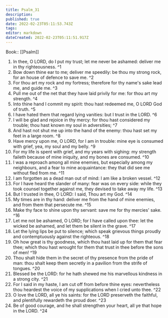 ```yaml
---
title: Psalm_31
description: 
published: true
date: 2022-02-23T05:11:53.743Z
tags: 
editor: markdown
dateCreated: 2022-02-23T05:11:51.917Z
---
```


 Book:: [[Psalm]]
 1. In thee, O LORD, do I put my trust; let me never be ashamed: deliver me in thy righteousness. ^1
 2. Bow down thine ear to me; deliver me speedily: be thou my strong rock, for an house of defence to save me. ^2
 3. For thou art my rock and my fortress; therefore for thy name's sake lead me, and guide me. ^3
 4. Pull me out of the net that they have laid privily for me: for thou art my strength. ^4
 5. Into thine hand I commit my spirit: thou hast redeemed me, O LORD God of truth. ^5
 6. I have hated them that regard lying vanities: but I trust in the LORD. ^6
 7. I will be glad and rejoice in thy mercy: for thou hast considered my trouble; thou hast known my soul in adversities; ^7
 8. And hast not shut me up into the hand of the enemy: thou hast set my feet in a large room. ^8
 9. Have mercy upon me, O LORD, for I am in trouble: mine eye is consumed with grief, yea, my soul and my belly. ^9
 10. For my life is spent with grief, and my years with sighing: my strength faileth because of mine iniquity, and my bones are consumed. ^10
 11. I was a reproach among all mine enemies, but especially among my neighbours, and a fear to mine acquaintance: they that did see me without fled from me. ^11
 12. I am forgotten as a dead man out of mind: I am like a broken vessel. ^12
 13. For I have heard the slander of many: fear was on every side: while they took counsel together against me, they devised to take away my life. ^13
 14. But I trusted in thee, O LORD: I said, Thou art my God. ^14
 15. My times are in thy hand: deliver me from the hand of mine enemies, and from them that persecute me. ^15
 16. Make thy face to shine upon thy servant: save me for thy mercies' sake. ^16
 17. Let me not be ashamed, O LORD; for I have called upon thee: let the wicked be ashamed, and let them be silent in the grave. ^17
 18. Let the lying lips be put to silence; which speak grievous things proudly and contemptuously against the righteous. ^18
 19. Oh how great is thy goodness, which thou hast laid up for them that fear thee; which thou hast wrought for them that trust in thee before the sons of men! ^19
 20. Thou shalt hide them in the secret of thy presence from the pride of man: thou shalt keep them secretly in a pavilion from the strife of tongues. ^20
 21. Blessed be the LORD: for he hath shewed me his marvellous kindness in a strong city. ^21
 22. For I said in my haste, I am cut off from before thine eyes: nevertheless thou heardest the voice of my supplications when I cried unto thee. ^22
 23. O love the LORD, all ye his saints: for the LORD preserveth the faithful, and plentifully rewardeth the proud doer. ^23
 24. Be of good courage, and he shall strengthen your heart, all ye that hope in the LORD. ^24
